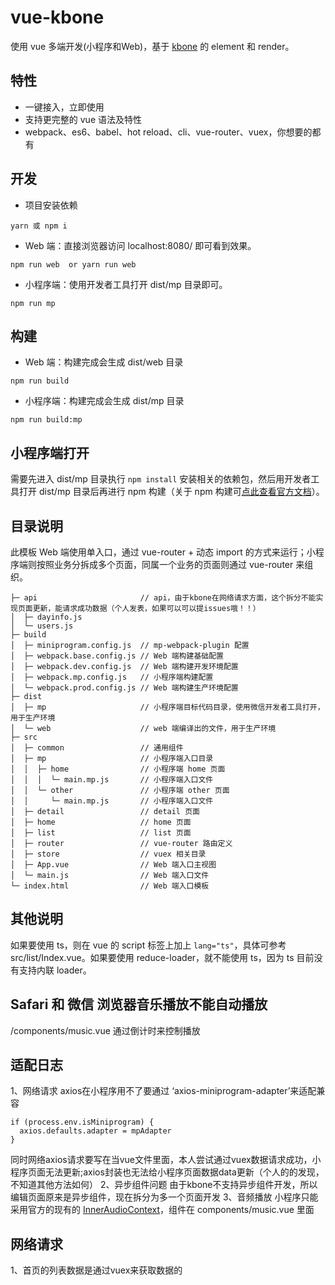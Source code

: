 # vue-kbone

使用 vue 多端开发(小程序和Web)，基于 [kbone](https://github.com/wechat-miniprogram/kbone) 的 element 和 render。

## 特性

* 一键接入，立即使用
* 支持更完整的 vue 语法及特性
* webpack、es6、babel、hot reload、cli、vue-router、vuex，你想要的都有

## 开发
* 项目安装依赖
```
yarn 或 npm i
```
* Web 端：直接浏览器访问 localhost:8080/ 即可看到效果。

```
npm run web  or yarn run web
```

* 小程序端：使用开发者工具打开 dist/mp 目录即可。

```
npm run mp
```

## 构建

* Web 端：构建完成会生成 dist/web 目录

```
npm run build
```

* 小程序端：构建完成会生成 dist/mp 目录

```
npm run build:mp
```

## 小程序端打开

需要先进入 dist/mp 目录执行 `npm install` 安装相关的依赖包，然后用开发者工具打开 dist/mp 目录后再进行 npm 构建（关于 npm 构建可[点此查看官方文档](https://developers.weixin.qq.com/miniprogram/dev/devtools/npm.html)）。

## 目录说明

此模板 Web 端使用单入口，通过 vue-router + 动态 import 的方式来运行；小程序端则按照业务分拆成多个页面，同属一个业务的页面则通过 vue-router 来组织。

```
├─ api                       // api，由于kbone在网络请求方面，这个拆分不能实现页面更新，能请求成功数据（个人发表，如果可以可以提issues哦！！）
│  ├─ dayinfo.js             
│  └─ users.js              
├─ build
│  ├─ miniprogram.config.js  // mp-webpack-plugin 配置
│  ├─ webpack.base.config.js // Web 端构建基础配置
│  ├─ webpack.dev.config.js  // Web 端构建开发环境配置
│  ├─ webpack.mp.config.js   // 小程序端构建配置
│  └─ webpack.prod.config.js // Web 端构建生产环境配置
├─ dist
│  ├─ mp                     // 小程序端目标代码目录，使用微信开发者工具打开，用于生产环境
│  └─ web                    // web 端编译出的文件，用于生产环境
├─ src
│  ├─ common                 // 通用组件
│  ├─ mp                     // 小程序端入口目录
│  │  ├─ home                // 小程序端 home 页面
│  │  │  └─ main.mp.js       // 小程序端入口文件
│  │  └─ other               // 小程序端 other 页面
│  │     └─ main.mp.js       // 小程序端入口文件
│  ├─ detail                 // detail 页面
│  ├─ home                   // home 页面
│  ├─ list                   // list 页面
│  ├─ router                 // vue-router 路由定义
│  ├─ store                  // vuex 相关目录
│  ├─ App.vue                // Web 端入口主视图
│  └─ main.js                // Web 端入口文件
└─ index.html                // Web 端入口模板
```

## 其他说明

如果要使用 ts，则在 vue 的 script 标签上加上 `lang="ts"`，具体可参考 src/list/Index.vue。如果要使用 reduce-loader，就不能使用 ts，因为 ts 目前没有支持内联 loader。

## Safari 和 微信 浏览器音乐播放不能自动播放
/components/music.vue 
通过倒计时来控制播放

## 适配日志
1、网络请求
axios在小程序用不了要通过 ‘axios-miniprogram-adapter’来适配兼容
```
if (process.env.isMiniprogram) {
  axios.defaults.adapter = mpAdapter
}
```
同时网络axios请求要写在当vue文件里面，本人尝试通过vuex数据请求成功，小程序页面无法更新;axios封装也无法给小程序页面数据data更新（个人的的发现，不知道其他方法如何）
2、异步组件问题
由于kbone不支持异步组件开发，所以编辑页面原来是异步组件，现在拆分为多一个页面开发
3、音频播放
小程序只能采用官方的现有的 [InnerAudioContext](https://developers.weixin.qq.com/miniprogram/dev/api/media/audio/InnerAudioContext.html)，组件在 components/music.vue 里面

## 网络请求
1、首页的列表数据是通过vuex来获取数据的




